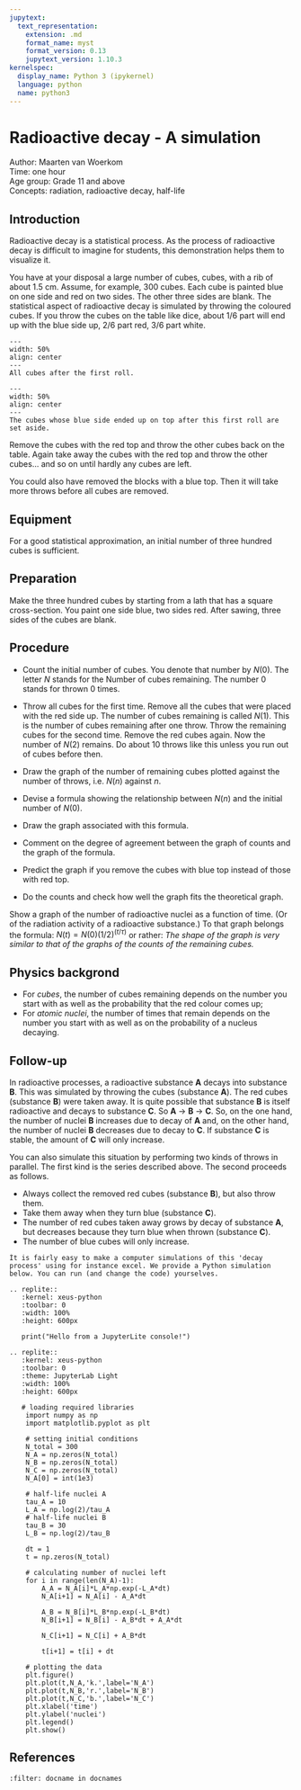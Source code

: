 ```yaml
---
jupytext:
  text_representation:
    extension: .md
    format_name: myst
    format_version: 0.13
    jupytext_version: 1.10.3
kernelspec:
  display_name: Python 3 (ipykernel)
  language: python
  name: python3
---
```


# Radioactive decay - A simulation

Author: Maarten van Woerkom\
Time:	one hour\
Age group:	Grade 11 and above\
Concepts:	radiation, radioactive decay, half-life

## Introduction
Radioactive decay is a statistical process. As the process of radioactive decay is difficult to imagine for students, this demonstration helps them to visualize it.

You have at your disposal a large number of cubes, cubes, with a rib of about 1.5 cm. Assume, for example, 300 cubes. Each cube is painted blue on one side and red on two sides. The other three sides are blank. The statistical aspect of radioactive decay is simulated by throwing the coloured cubes. If you throw the cubes on the table like dice, about 1/6 part will end up with the blue side up, 2/6 part red, 3/6 part white.

```{figure} demo97_figure1.jpg
---
width: 50%
align: center
---
All cubes after the first roll.
```

```{figure} demo97_figure2.jpg
---
width: 50%
align: center
---
The cubes whose blue side ended up on top after this first roll are set aside.
```

Remove the cubes with the red top and throw the other cubes back on the table. Again take away the cubes with the red top and throw the other cubes... and so on until hardly any cubes are left.

You could also have removed the blocks with a blue top. Then it will take more throws before all cubes are removed. 

## Equipment
For a good statistical approximation, an initial number of three hundred cubes is sufficient.

## Preparation
Make the three hundred cubes by starting from a lath that has a square cross-section. You paint one side blue, two sides red. After sawing, three sides of the cubes are blank.

## Procedure
* Count the initial number of cubes. You denote that number by $N(0)$. The letter $N$ stands for the Number of cubes remaining. The number 0 stands for thrown 0 times.
* Throw all cubes for the first time. Remove all the cubes that were placed with the red side up. The number of cubes remaining is called $N(1)$.
This is the number of cubes remaining after one throw.
Throw the remaining cubes for the second time. Remove the red cubes again. Now the number of $N(2)$ remains.
Do about 10 throws like this unless you run out of cubes before then.
* Draw the graph of the number of remaining cubes plotted against the number of throws, i.e. $N(n)$ against $n$.
* Devise a formula showing the relationship between $N(n)$ and the initial number of $N(0)$.
* Draw the graph associated with this formula.
* Comment on the degree of agreement between the graph of counts and the graph of the formula.

* Predict the graph if you remove the cubes with blue top instead of those with red top.
* Do the counts and check how well the graph fits the theoretical graph.

Show a graph of the number of radioactive nuclei as a function of time. (Or of the radiation activity of a radioactive substance.) To that graph belongs the formula:
$N(t)=N(0) (1/2)^{(t/τ)}$
or rather:
*The shape of the graph is very similar to that of the graphs of the counts of the remaining cubes.*

## Physics backgrond
* For *cubes*, the number of cubes remaining depends on the number you start with as well as the probability that the red colour comes up;
* For *atomic nuclei*, the number of times that remain depends on the number you start with as well as on the probability of a nucleus decaying. 

## Follow-up
In radioactive processes, a radioactive substance **A** decays into substance **B**. This was simulated by throwing the cubes (substance **A**). The red cubes (substance **B**) were taken away.
It is quite possible that substance **B** is itself radioactive and decays to substance **C**. So **A** → **B** → **C**. So, on the one hand, the number of nuclei **B** increases due to decay of **A** and, on the other hand, the number of nuclei **B** decreases due to decay to **C**. If substance **C** is stable, the amount of **C** will only increase.

You can also simulate this situation by performing two kinds of throws in parallel. The first kind is the series described above. The second proceeds as follows.
* Always collect the removed red cubes (substance **B**), but also throw them. 
* Take them away when they turn blue (substance **C**). 
* The number of red cubes taken away grows by decay of substance **A**, but  decreases because they turn blue when thrown (substance **C**).
* The number of blue cubes will only increase.

```{tip}
Ìt is fairly easy to make a computer simulations of this 'decay process' using for instance excel. We provide a Python simulation below. You can run (and change the code) yourselves.
```
```{eval-rst}
.. replite::
   :kernel: xeus-python
   :toolbar: 0
   :width: 100%
   :height: 600px

   print("Hello from a JupyterLite console!")
```

```{eval-rst}
.. replite::
   :kernel: xeus-python
   :toolbar: 0
   :theme: JupyterLab Light
   :width: 100%
   :height: 600px

   # loading required libraries
    import numpy as np
    import matplotlib.pyplot as plt

    # setting initial conditions
    N_total = 300
    N_A = np.zeros(N_total)
    N_B = np.zeros(N_total)
    N_C = np.zeros(N_total)
    N_A[0] = int(1e3)

    # half-life nuclei A
    tau_A = 10
    L_A = np.log(2)/tau_A
    # half-life nuclei B
    tau_B = 30
    L_B = np.log(2)/tau_B

    dt = 1
    t = np.zeros(N_total)

    # calculating number of nuclei left
    for i in range(len(N_A)-1):
        A_A = N_A[i]*L_A*np.exp(-L_A*dt)
        N_A[i+1] = N_A[i] - A_A*dt
        
        A_B = N_B[i]*L_B*np.exp(-L_B*dt)
        N_B[i+1] = N_B[i] - A_B*dt + A_A*dt
        
        N_C[i+1] = N_C[i] + A_B*dt
        
        t[i+1] = t[i] + dt
        
    # plotting the data
    plt.figure()
    plt.plot(t,N_A,'k.',label='N_A')
    plt.plot(t,N_B,'r.',label='N_B')
    plt.plot(t,N_C,'b.',label='N_C')
    plt.xlabel('time')
    plt.ylabel('nuclei')
    plt.legend()
    plt.show()
```

## References
```{bibliography}
:filter: docname in docnames
```